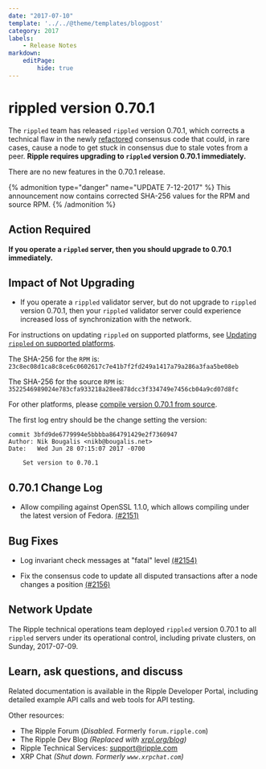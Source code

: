```yaml
---
date: "2017-07-10"
template: '../../@theme/templates/blogpost'
category: 2017
labels:
    - Release Notes
markdown:
    editPage:
        hide: true
---
```

# rippled version 0.70.1

The `rippled` team has released `rippled` version 0.70.1, which corrects a technical flaw in the newly [refactored](https://github.com/ripple/rippled/commit/00c60d408a887d8a986db81afbb5ead121e8310c#diff-dab2766c14d0ef8e760dc5e353fa7b9dR1389) consensus code that could, in rare cases, cause a node to get stuck in consensus due to stale votes from a peer. **Ripple requires upgrading to `rippled` version 0.70.1 immediately.**

There are no new features in the 0.70.1 release.

{% admonition type="danger" name="UPDATE 7-12-2017" %}
This announcement now contains corrected SHA-256 values for the RPM and source RPM.
{% /admonition %}

## Action Required

**If you operate a `rippled` server, then you should upgrade to 0.70.1 immediately.**

## Impact of Not Upgrading

* If you operate a `rippled` validator server, but do not upgrade to `rippled` version 0.70.1, then your `rippled` validator server could experience increased loss of synchronization with the network.

For instructions on updating `rippled` on supported platforms, see [Updating `rippled` on supported platforms](/docs/infrastructure/installation/update-rippled-automatically-on-linux).

The SHA-256 for the `RPM` is: `23c8ec08d1ca8c8ce6c0602617c7e41b7f2fd249a1417a79a286a3faa5be08eb`

The SHA-256 for the source `RPM` is: `3522546989024e783cfa933218a28ee878dcc3f334749e7456cb04a9cd07d8fc`

For other platforms, please [compile version 0.70.1 from source](https://github.com/XRPLF/rippled/tree/0.70.1/Builds).

The first log entry should be the change setting the version:

```text
commit 3bfd9de6779994e5bbbba864791429e2f7360947
Author: Nik Bougalis <nikb@bougalis.net>
Date:   Wed Jun 28 07:15:07 2017 -0700

    Set version to 0.70.1
```

## 0.70.1 Change Log

* Allow compiling against OpenSSL 1.1.0, which allows compiling under the latest version of Fedora. [(#2151)](https://github.com/ripple/rippled/pull/2151)

## Bug Fixes

* Log invariant check messages at "fatal" level [(#2154)](https://github.com/ripple/rippled/pull/2154)

* Fix the consensus code to update all disputed transactions after a node changes a position [(#2156)](https://github.com/ripple/rippled/pull/2156)


## Network Update

The Ripple technical operations team deployed `rippled` version 0.70.1 to all `rippled` servers under its operational control, including private clusters, on Sunday, 2017-07-09.

## Learn, ask questions, and discuss
Related documentation is available in the Ripple Developer Portal, including detailed example API calls and web tools for API testing.

Other resources:

* The Ripple Forum (_Disabled._ Formerly `forum.ripple.com`)
* The Ripple Dev Blog _(Replaced with [xrpl.org/blog](https://xrpl.org/blog/))_
* Ripple Technical Services: support@ripple.com
* XRP Chat _(Shut down. Formerly `www.xrpchat.com`)_
